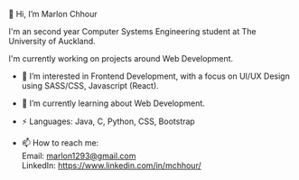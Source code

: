 👋 Hi, I’m Marlon Chhour

I'm an second year Computer Systems Engineering student at The University of Auckland. 

I'm currently working on projects around Web Development. 

- 👀 I’m interested in Frontend Development, with a focus on UI/UX Design using SASS/CSS, Javascript (React).
- 🌱 I’m currently learning about Web Development.
- ⚡ Languages: Java, C, Python, CSS, Bootstrap

- 📫 How to reach me:<br>
Email: marlon1293@gmail.com<br>
LinkedIn: https://www.linkedin.com/in/mchhour/

